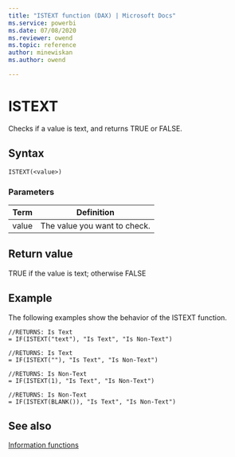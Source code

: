 ```yaml
---
title: "ISTEXT function (DAX) | Microsoft Docs"
ms.service: powerbi 
ms.date: 07/08/2020
ms.reviewer: owend
ms.topic: reference
author: minewiskan
ms.author: owend

---
```

# ISTEXT

Checks if a value is text, and returns TRUE or FALSE.  
  
## Syntax  
  
```dax
ISTEXT(<value>)  
```
  
### Parameters  
  
|Term|Definition|  
|--------|--------------|  
|value|The value you want to check.|  
  
## Return value

TRUE if the value is text; otherwise FALSE  
  
## Example

The following examples show the behavior of the ISTEXT function.  
  
```dax
//RETURNS: Is Text  
= IF(ISTEXT("text"), "Is Text", "Is Non-Text")  
  
//RETURNS: Is Text  
= IF(ISTEXT(""), "Is Text", "Is Non-Text")  
  
//RETURNS: Is Non-Text  
= IF(ISTEXT(1), "Is Text", "Is Non-Text")  
  
//RETURNS: Is Non-Text  
= IF(ISTEXT(BLANK()), "Is Text", "Is Non-Text")  
```
  
## See also

[Information functions](information-functions-dax.md)  
